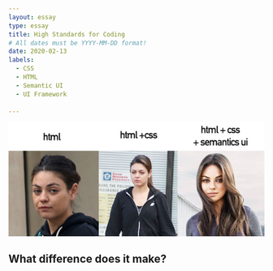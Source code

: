 ```yaml
---
layout: essay
type: essay
title: High Standards for Coding  
# All dates must be YYYY-MM-DD format!
date: 2020-02-13
labels:
  - CSS 
  - HTML 
  - Semantic UI
  - UI Framework 
 
---
```



<img class="ui large left floated image" src="../images/html.jpg">

## What difference does it make? 
